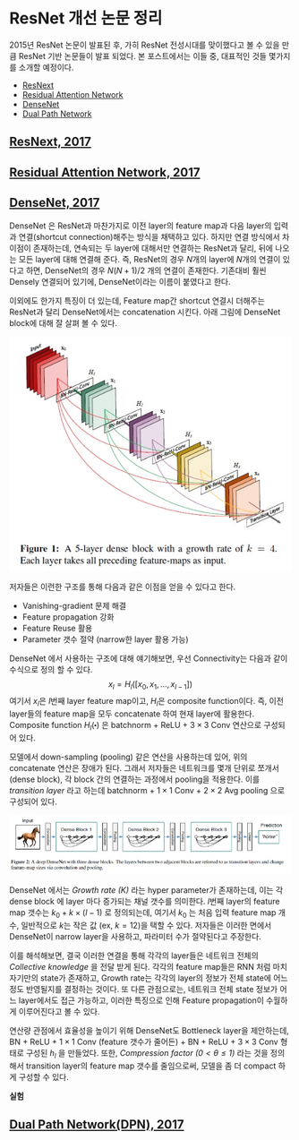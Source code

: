 # ResNet 개선 논문 정리
2015년 ResNet 논문이 발표된 후, 가히 ResNet 전성시대를 맞이했다고 볼 수 있을 만큼 ResNet 기반 논문들이 발표 되었다.
본 포스트에서는 이들 중, 대표적인 것들 몇가지를 소개할 예정이다.

- [ResNext](#resNext,-2017)
- [Residual Attention Network](#residual-attention-network,-2017)
- [DenseNet](#densenet,-2017)
- [Dual Path Network](#dual-path-network(DPN),-2017)


## [ResNext, 2017](https://arxiv.org/pdf/1611.05431.pdf)



## [Residual Attention Network, 2017](https://arxiv.org/pdf/1704.06904.pdf)



## [DenseNet, 2017](https://arxiv.org/pdf/1608.06993.pdf)
DenseNet 은 ResNet과 마찬가지로 이전 layer의 feature map과 다음 layer의 입력과 연결(shortcut connection)해주는 방식을 채택하고 있다. 하지만 연결 방식에서 차이점이 존재하는데, 연속되는 두 layer에 대해서만 연결하는 ResNet과 달리, 뒤에 나오는 모든 layer에 대해 연결해 준다. 즉, ResNet의 경우 $N$개의 layer에 $N$개의 연결이 있다고 하면, DenseNet의 경우 $N(N+1)/2$ 개의 연결이 존재한다. 기존대비 훨씬 Densely 연결되어 있기에, DenseNet이라는 이름이 붙였다고 한다.

이외에도 한가지 특징이 더 있는데, Feature map간 shortcut 연결시 더해주는 ResNet과 달리 DenseNet에서는 concatenation 시킨다. 
아래 그림에 DenseNet block에 대해 잘 살펴 볼 수 있다.

![Dense block](./images/Variants_of_ResNet/DenseNet_dense_block.jpg)

저자들은 이런한 구조를 통해 다음과 같은 이점을 얻을 수 있다고 한다.
- Vanishing-gradient 문제 해결
- Feature propagation 강화
- Feature Reuse 활용
- Parameter 갯수 절약 (narrow한 layer 활용 가능)

DenseNet 에서 사용하는 구조에 대해 얘기해보면, 우선 Connectivity는 다음과 같이 수식으로 정의 할 수 있다.
$$ x_l = H_l ([x_0 , x_1 , ..., x_{l-1}]) $$
여기서 $x_l$은 $l$번째 layer feature map이고, $H_l$은 composite function이다. 즉, 이전 layer들의 feature map을 모두 concatenate 하여 현재 layer에 활용한다. Composite function $H_l(\centerdot)$ 은 batchnorm + ReLU + $3 \times 3$ Conv 연산으로 구성되어 있다. 

모델에서 down-sampling (pooling) 같은 연산을 사용하는데 있어, 위의 concatenate 연산은 장애가 된다. 그래서 저자들은 네트워크를 몇개 단위로 쪼개서 (dense block), 각 block 간의 연결하는 과정에서 pooling을 적용한다. 이를 _transition layer_ 라고 하는데 batchnorm + $1 \times 1$ Conv + $2 \times 2$ Avg pooling 으로 구성되어 있다.

![Dense net](./images/Variants_of_ResNet/DenseNet_dense_net.jpg)

DenseNet 에서는 _Growth rate (K)_ 라는 hyper parameter가 존재하는데, 이는 각 dense block 에 layer 마다 증가되는 채널 갯수를 의미한다. $l$번째 layer의 feature map 갯수는 $k_0 + k \times (l -1)$ 로 정의되는데, 여기서 $k_0$ 는 처음 입력 feature map 개수, 일반적으로 $k$는 작은 값 (ex, $k=12$)을 택할 수 있다. 저자들은 이러한 면에서 DenseNet이 narrow layer을 사용하고, 파라미터 수가 절약된다고 주장한다.

이를 해석해보면, 결국 이러한 연결을 통해 각각의 layer들은 네트워크 전체의 _Collective knowledge_ 을 전달 받게 된다. 각각의 feature map들은 RNN 처럼 마치 자기만의 state가 존재하고, Growth rate는 각각의 layer의 정보가 전체 state에 어느정도 반영될지를 결정하는 것이다. 또 다른 관점으로는, 네트워크 전체 state 정보가 어느 layer에서도 접근 가능하고, 이러한 특징으로 인해 Feature propagation이 수월하게 이루어진다고 볼 수 있다.

연산량 관점에서 효율성을 높이기 위해 DenseNet도 Bottleneck layer을 제안하는데, BN + ReLU + $1 \times 1$ Conv (feature 갯수가 줄어든) + BN + ReLU + $3 \times 3$ Conv 형태로 구성된 $h_l$ 을 만들었다.
또한, _Compression factor ($0 < \theta \leq1$)_ 라는 것을 정의해서 transition layer의 feature map 갯수를 줄임으로써, 모델을 좀 더 compact 하게 구성할 수 있다.

__실험__


## [Dual Path Network(DPN), 2017](https://papers.nips.cc/paper/2017/file/f7e0b956540676a129760a3eae309294-Paper.pdf)
